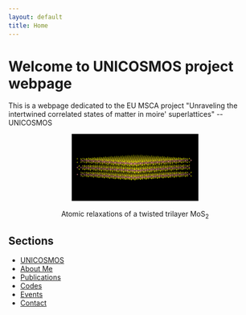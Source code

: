 ```yaml
---
layout: default
title: Home
---
```


# Welcome to UNICOSMOS project webpage

This is a webpage dedicated to the EU MSCA project "Unraveling the intertwined correlated states of matter in moire' superlattices" -- UNICOSMOS

<div style="text-align: center;">
<img src="/images/slowed_down_looping_tmd_gif.gif" alt="Research GIF" width="50%" />
  <p>Atomic relaxations of a twisted trilayer MoS<sub>2</sub></p>
</div>


## Sections
- [UNICOSMOS](unicosmos.md)
- [About Me](about.md)
- [Publications](publications.md)
- [Codes](codes.md)
- [Events](events.md)
- [Contact](contact.md)
